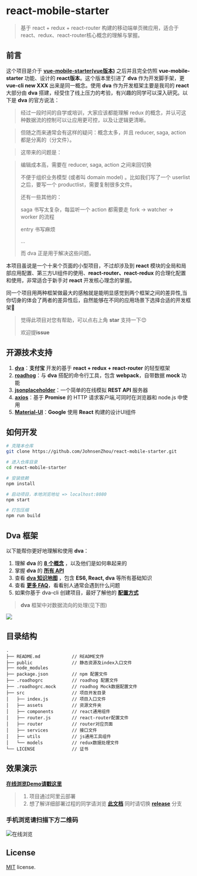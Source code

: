 # react-mobile-starter


> 基于 react + redux + react-router 构建的移动端单页微应用，适合于react、redux、react-router核心概念的理解与掌握。

## 前言
这个项目是介于 **[vue-mobile-starter(vue版本)](https://github.com/JohnsenZhou/vue-mobile-starter)** 之后并且完全仿照 **vue-mobile-starter** 功能、设计的 **react版本**。这个版本里引进了 **dva** 作为开发脚手架，更 **vue-cli new XXX** 出来是同一概念。使用 **dva** 作为开发框架主要是我司的 **react** 大部分由 **dva** 搭建，经受住了线上压力的考验，有兴趣的同学可以深入研究。以下是 **dva** 的官方说法：

> 经过一段时间的自学或培训，大家应该都能理解 redux 的概念，并认可这种数据流的控制可以让应用更可控，以及让逻辑更清晰。

> 但随之而来通常会有这样的疑问：概念太多，并且 reducer, saga, action 都是分离的（分文件）。

> 这带来的问题是：

> 编辑成本高，需要在 reducer, saga, action 之间来回切换
> 
> 不便于组织业务模型 (或者叫 domain model) 。比如我们写了一个 userlist 之后，要写一个 productlist，需要复制很多文件。
> 
> 还有一些其他的：
> 
> saga 书写太复杂，每监听一个 action 都需要走 fork -> watcher -> worker 的流程
> 
> entry 书写麻烦
> 
> ...
> 
> 而 dva 正是用于解决这些问题。


本项目虽说是一个十来个页面的小型项目，不过却涉及到 **react** 模块的全局和局部应用配置、第三方UI组件的使用、**react-router、react-redux** 的合理化配置和使用，非常适合于新手对 **react** 开发核心理念的掌握。

同一个项目用两种框架做最大的感触就是能明显感觉到两个框架之间的差异性,当你切身的体会了两者的差异性后，自然能够在不同的应用场景下选择合适的开发框架📌

> 觉得此项目对您有帮助，可以点右上角 **star** 支持一下😊
> 
> 欢迎提**issue**


## 开源技术支持

1. **[dva](https://github.com/dvajs/dva)**：**支付宝** 开发的基于 **react + redux + react-router** 的轻型框架
1. **[roadhog](https://github.com/sorrycc/roadhog)**：与 **dva** 搭配的命令行工具，包含 **webpack**，自带数据 **mock** 功能
2. **[jsonplaceholder](http://jsonplaceholder.typicode.com)**：一个简单的在线模拟 **REST API** 服务器
3. **[axios](https://github.com/mzabriskie/axios)**：基于 **Promise** 的 HTTP 请求客户端,可同时在浏览器和 node.js 中使用
4. **[Material-UI](https://material-ui-1dab0.firebaseapp.com/)**：**Google** 使用 **React** 构建的设计UI组件

## 如何开发

``` bash
# 克隆本仓库
git clone https://github.com/JohnsenZhou/react-mobile-starter.git

# 进入仓库目录
cd react-mobile-starter

# 安装依赖
npm install

# 启动项目，本地浏览地址 => localhost:8080
npm start

# 打包压缩
npm run build

```
## Dva 框架
以下能帮你更好地理解和使用 **dva**：

1. 理解 **dva** 的 **[8 个概念](https://github.com/dvajs/dva/blob/master/docs/Concepts_zh-CN.md)** ，以及他们是如何串起来的
1. 掌握 **dva** 的 **[所有 API](https://github.com/dvajs/dva/blob/master/docs/API_zh-CN.md)**
1. 查看 **[dva 知识地图](https://github.com/dvajs/dva-knowledgemap)** ，包含 **ES6, React, dva** 等所有基础知识
1. 查看 **[更多 FAQ](https://github.com/dvajs/dva/issues?q=is%3Aissue+is%3Aclosed+label%3Afaq)**，看看别人通常会遇到什么问题
1. 如果你基于 dva-cli 创建项目，最好了解他的 **[配置方式](https://github.com/sorrycc/roadhog#配置)**


> **dva** 框架中对数据流向的处理(见下图)
>
 
![](https://camo.githubusercontent.com/c826ff066ed438e2689154e81ff5961ab0b9befe/68747470733a2f2f7a6f732e616c697061796f626a656374732e636f6d2f726d73706f7274616c2f505072657245414b62496f445a59722e706e67)

## 目录结构
```
.
├── README.md            // README文件
├── public               // 静态资源及index入口文件
├── node_modules         
├── package.json         // npm 配置文件
├── .roadhogrc           // roadhog 配置文件
├── .roadhogrc.mock      // roadhog Mock数据配置文件
├── src                  // 项目开发目录
│   ├── index.js         // 项目入口文件
│   ├── assets           // 资源文件夹
│   ├── components       // react通用组件
│   ├── router.js        // react-router配置文件
│   ├── router           // router对应页面
│   ├── services         // 接口文件
│   ├── utils            // js通用工具组件
│   └── models           // redux数据处理文件
└── LICENSE              // 证书

```

## 效果演示

[**在线浏览Demo请戳这里**](http://47.94.102.32:8002)

>1. 项目通过阿里云部署
>1. 想了解详细部署过程的同学请浏览 [**此文档**](https://github.com/JohnsenZhou/NodeApp-Deploy) 同时请切换 **[release](https://github.com/JohnsenZhou/react-mobile-starter/tree/release)** 分支


### 手机浏览请扫描下方二维码

![在线浏览](https://raw.githubusercontent.com/JohnsenZhou/NodeApp-Deploy/img/react-starter.png)

## License
[MIT](https://github.com/JohnsenZhou/react-mobile-starter/blob/master/LICENSE) license.
